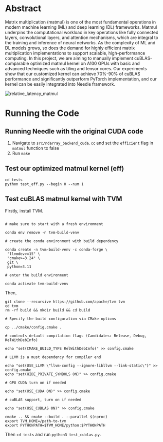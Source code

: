 # Abstract 
Matrix multiplication (matmul) is one of the most fundamental operations in modern machine learning (ML) and deep learning (DL) frameworks. Matmul underpins the computational workload in key operations like fully connected layers, convolutional layers, and attention mechanisms, which are integral to the training and inference of neural networks. As the complexity of ML and DL models grows, so does the demand for highly efficient matrix multiplication implementations to support scalable, high-performance computing. In this project, we are aiming to manually implement cuBLAS-comparable optimized matmul kernel on A100 GPUs with basic and advanced techniques such as tiling and tensor cores. Our experiments show that our customized kernel can achieve 70%-90% of cuBLAS performance and significantly outperform PyTorch implementation, and our kernel can be easily integrated into Needle framework.

![relative_latency_matmul](https://github.com/user-attachments/assets/ec94e531-5a53-401a-9cc4-390454479b6f)

# Running the Code

## Running Needle with the original CUDA code

1. Navigate to `src/ndarray_backend_cuda.cc` and set the `efficient` flag
   in `matmul` function to false
2. Run `make`

## Test our optimized matmul kernel (eff)

```
cd tests
python test_eff.py --begin 0 --num 1
```

## Test cuBLAS matmul kernel with TVM
Firstly, install TVM.
```

# make sure to start with a fresh environment

conda env remove -n tvm-build-venv

# create the conda environment with build dependency

conda create -n tvm-build-venv -c conda-forge \
 "llvmdev>=15" \
 "cmake>=3.24" \
 git \
 python=3.11

# enter the build environment

conda activate tvm-build-venv
```
Then,
```
git clone --recursive https://github.com/apache/tvm tvm
cd tvm
rm -rf build && mkdir build && cd build

# Specify the build configuration via CMake options

cp ../cmake/config.cmake .

# controls default compilation flags (Candidates: Release, Debug, RelWithDebInfo)

echo "set(CMAKE_BUILD_TYPE RelWithDebInfo)" >> config.cmake

# LLVM is a must dependency for compiler end

echo "set(USE_LLVM \"llvm-config --ignore-libllvm --link-static\")" >> config.cmake
echo "set(HIDE_PRIVATE_SYMBOLS ON)" >> config.cmake

# GPU CUDA turn on if needed

echo "set(USE_CUDA ON)" >> config.cmake

# cuBLAS support, turn on if needed

echo "set(USE_CUBLAS ON)" >> config.cmake

cmake .. && cmake --build . --parallel $(nproc)
export TVM_HOME=/path-to-tvm
export PYTHONPATH=$TVM_HOME/python:$PYTHONPATH
```
Then `cd tests` and run `python3 test_cublas.py`.
